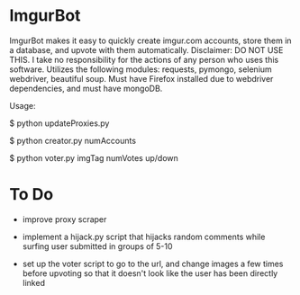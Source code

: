 ImgurBot
========

ImgurBot makes it easy to quickly create imgur.com accounts, store them in a database, and upvote with them automatically. Disclaimer: DO NOT USE THIS. I take no responsibility for the actions of any person who uses this software. Utilizes the following modules: requests, pymongo, selenium webdriver, beautiful soup. Must have Firefox installed due to webdriver dependencies, and must have mongoDB.

Usage:

$ python updateProxies.py

$ python creator.py numAccounts

$ python voter.py imgTag numVotes up/down


To Do
=====

- improve proxy scraper

- implement a hijack.py script that hijacks random comments while surfing user submitted in groups of 5-10

- set up the voter script to go to the url, and change images a few times before upvoting so that it doesn't look like the user has been directly linked
